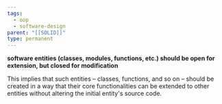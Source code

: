```yaml
---
tags:
  - oop
  - software-design
parent: "[[SOLID]]"
type: permanent
---
```



__software entities (classes, modules, functions, etc.) should be open for extension, but closed for modification__

This implies that such entities – classes, functions, and so on – should be created in a way that their core functionalities can be extended to other entities without altering the initial entity's source code.
